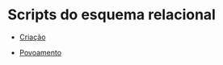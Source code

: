 # Scripts do esquema relacional

* [Criação](tarefa02-create.sql)  

* [Povoamento](tarefa02-inserts.sql) 